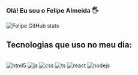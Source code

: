### Olá! Eu sou o Felipe Almeida 🖐️

![Felipe GitHub stats](https://github-readme-stats.vercel.app/api?username=almeidadev1&show_icons=true&theme=radical)

## Tecnologias que uso no meu dia:

<div style="display: inline_block"><br/>
<img olign="center" alt="html5" src=https://img.shields.io/badge/HTMl5-E34F26?style=for-the-badge&logo=html5&logoColor=white&"  />
<img olign="center" alt="js" src=https://img.shields.io/badge/JavaScript-F7DF1E?style=for-the-badge&logo=javascript&logoColor=black&"  />
  <img olign="center" alt="css" src=https://img.shields.io/badge/CSS3-157286?style=for-the-badge&logo=css3&logoColor=white"  />
  <img olign="center" alt="ts" src=https://img.shields.io/badge/TypeScript-E34F89?style=for-the-badge&logo=typescript&logoColor=white&"  />
  <img olign="center" alt="react" src=https://img.shields.io/badge/React-502329?style=for-the-badge&logo=react&logoColor=white&"  />
  <img olign="center" alt="nodejs" src=https://img.shields.io/badge/Node.js-43853D?style=for-the-badge&logo=node.js&logoColor=white&"  />
</div>
